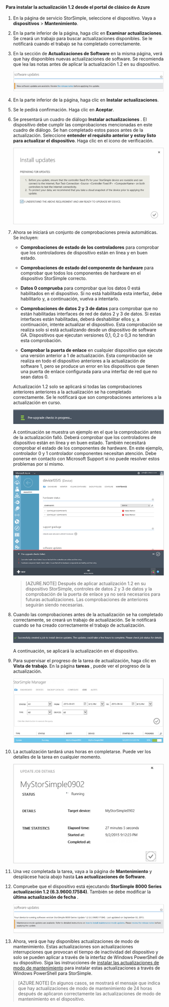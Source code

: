<!--author=SharS last changed: 01/15/2016-->

#### <a name="to-install-update-12-from-the-azure-classic-portal"></a>Para instalar la actualización 1.2 desde el portal de clásico de Azure

1. En la página de servicio StorSimple, seleccione el dispositivo. Vaya a **dispositivos** > **Mantenimiento**.

2. En la parte inferior de la página, haga clic en **Examinar actualizaciones**. Se creará un trabajo para buscar actualizaciones disponibles. Se le notificará cuando el trabajo se ha completado correctamente.

3. En la sección de **Actualizaciones de Software** en la misma página, verá que hay disponibles nuevas actualizaciones de software. Se recomienda que lea las notas antes de aplicar la actualización 1.2 en su dispositivo.

    ![Instalar actualizaciones de software](./media/storsimple-install-update-via-portal/InstallUpdate12_11M.png)

4. En la parte inferior de la página, haga clic en **Instalar actualizaciones**.

5. Se le pedirá confirmación. Haga clic en **Aceptar**.

6. Se presentará un cuadro de diálogo **Instalar actualizaciones** . El dispositivo debe cumplir las comprobaciones mencionadas en este cuadro de diálogo. Se han completado estos pasos antes de la actualización. Seleccione **entender el requisito anterior y estoy listo para actualizar el dispositivo**. Haga clic en el icono de verificación.

    ![Mensaje de confirmación](./media/storsimple-install-update-via-portal/InstallUpdate12_2M.png)

7. Ahora se iniciará un conjunto de comprobaciones previa automáticas. Se incluyen:

    - **Comprobaciones de estado de los controladores** para comprobar que los controladores de dispositivo están en línea y en buen estado.
    
    - **Comprobaciones de estado del componente de hardware** para comprobar que todos los componentes de hardware en el dispositivo StorSimple correcto.
    
    - **Datos 0 comprueba** para comprobar que los datos 0 está habilitados en el dispositivo. Si no está habilitada esta interfaz, debe habilitarlo y, a continuación, vuelva a intentarlo.
    
    - **Comprobaciones de datos 2 y 3 de datos** para comprobar que no están habilitadas interfaces de red de datos 2 y 3 de datos. Si estas interfaces están habilitadas, deberá deshabilitar ellos y, a continuación, intente actualizar el dispositivo. Esta comprobación se realiza solo si está actualizando desde un dispositivo de software GA. Dispositivos que ejecutan versiones 0,1, 0,2 o 0,3 no tendrán esta comprobación.
    
    - **Comprobar la puerta de enlace** en cualquier dispositivo que ejecute una versión anterior a 1 de actualización. Esta comprobación se realiza en todo el dispositivo anteriores a la actualización de software 1, pero se produce un error en los dispositivos que tienen una puerta de enlace configurada para una interfaz de red que no sean datos 0.
 
    Actualización 1.2 solo se aplicará si todas las comprobaciones anteriores anteriores a la actualización se ha completado correctamente. Se le notificará que son comprobaciones anteriores a la actualización en curso.
  
    ![Notificación de comprobación preliminar](./media/storsimple-install-update-via-portal/InstallUpdate12_3M.png)

    A continuación se muestra un ejemplo en el que la comprobación antes de la actualización falló. Deberá comprobar que los controladores de dispositivo están en línea y en buen estado. También necesitará comprobar el estado de los componentes de hardware. En este ejemplo, controlador 0 y 1 controlador componentes necesitan atención. Debe ponerse en contacto con Microsoft Support si no puede resolver estos problemas por sí mismo.

     ![Error de comprobación preliminar](./media/storsimple-install-update-via-portal/HCS_PreUpgradeChecksFailed-include.png)

    > [AZURE.NOTE] Después de aplicar actualización 1.2 en su dispositivo StorSimple, controles de datos 2 y 3 de datos y la comprobación de la puerta de enlace ya no será necesarios para futuras actualizaciones. Las comprobaciones de anteriores seguirán siendo necesarias.


8. Cuando las comprobaciones antes de la actualización se ha completado correctamente, se creará un trabajo de actualización. Se le notificará cuando se ha creado correctamente el trabajo de actualización.
 
    ![Creación de trabajo de actualización](./media/storsimple-install-update-via-portal/InstallUpdate12_44M.png)

    A continuación, se aplicará la actualización en el dispositivo.
 
9. Para supervisar el progreso de la tarea de actualización, haga clic en **Vista de trabajo**. En la página **tareas** , puede ver el progreso de la actualización. 

    ![Actualizar el progreso de tarea](./media/storsimple-install-update-via-portal/InstallUpdate12_5M.png)

10. La actualización tardará unas horas en completarse. Puede ver los detalles de la tarea en cualquier momento.

    ![Actualizar detalles del trabajo](./media/storsimple-install-update-via-portal/InstallUpdate12_6M.png)

11. Una vez completada la tarea, vaya a la página de **Mantenimiento** y desplácese hacia abajo hasta **Las actualizaciones de Software**.

12. Compruebe que el dispositivo está ejecutando **StorSimple 8000 Series actualización 1.2 (6.3.9600.17584)**. También se debe modificar la **última actualización de fecha** .

    ![Página de mantenimiento](./media/storsimple-install-update-via-portal/InstallUpdate12_10M.png)

13. Ahora, verá que hay disponibles actualizaciones de modo de mantenimiento. Estas actualizaciones son actualizaciones interrupciones que provocan el tiempo de inactividad del dispositivo y solo se pueden aplicar a través de la interfaz de Windows PowerShell de su dispositivo. Siga las instrucciones de [instalar las actualizaciones de modo de mantenimiento](storsimple-update-device.md#install-maintenance-mode-updates-via-windows-powershell-for-storsimple) para instalar estas actualizaciones a través de Windows PowerShell para StorSimple.

> [AZURE.NOTE] En algunos casos, se mostrará el mensaje que indica que hay actualizaciones de modo de mantenimiento de 24 horas después de aplicaron correctamente las actualizaciones de modo de mantenimiento en el dispositivo.  


